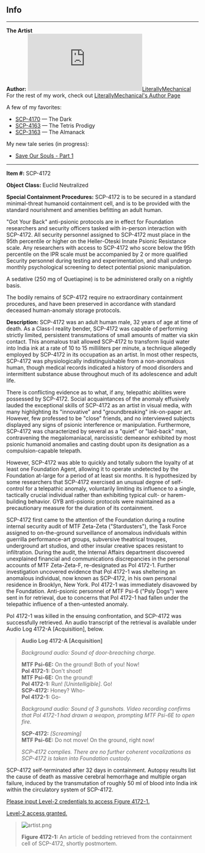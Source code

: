 Info
----

* * *

**The Artist**  
**Author:** [![LiterallyMechanical](http://www.wikidot.com/avatar.php?userid=2829014&amp;size=small&amp;timestamp=1599870305)](http://www.wikidot.com/user:info/literallymechanical)[LiterallyMechanical](http://www.wikidot.com/user:info/literallymechanical)  
For the rest of my work, check out [LiterallyMechanical's Author Page](/literallymechanical-s-author-page)

A few of my favorites:

*   [SCP-4170](/scp-4170) — The Dark
*   [SCP-4163](/scp-4163) — The Tetris Prodigy
*   [SCP-3163](/scp-3163) — The Almanack

My new tale series (in progress):

*   [Save Our Souls - Part 1](/save-our-souls)

* * *

**Item #:** SCP-4172

**Object Class:** Euclid Neutralized

**Special Containment Procedures:** SCP-4172 is to be secured in a standard minimal-threat humanoid containment cell, and is to be provided with the standard nourishment and amenities befitting an adult human.

"Got Your Back" anti-psionic protocols are in effect for Foundation researchers and security officers tasked with in-person interaction with SCP-4172. All security personnel assigned to SCP-4172 must place in the 95th percentile or higher on the Heller-Oteski Innate Psionic Resistance scale. Any researchers with access to SCP-4172 who score below the 95th percentile on the IPR scale must be accompanied by 2 or more qualified Security personnel during testing and experimentation, and shall undergo monthly psychological screening to detect potential psionic manipulation.

A sedative (250 mg of Quetiapine) is to be administered orally on a nightly basis.

The bodily remains of SCP-4172 require no extraordinary containment procedures, and have been preserved in accordance with standard deceased human-anomaly storage protocols.

**Description:** SCP-4172 was an adult human male, 32 years of age at time of death. As a Class-I reality bender, SCP-4172 was capable of performing strictly limited, persistent transmutations of small amounts of matter via skin contact. This anomalous trait allowed SCP-4172 to transform liquid water into India ink at a rate of 10 to 15 milliliters per minute, a technique allegedly employed by SCP-4172 in its occupation as an artist. In most other respects, SCP-4172 was physiologically indistinguishable from a non-anomalous human, though medical records indicated a history of mood disorders and intermittent substance abuse throughout much of its adolescence and adult life.

There is conflicting evidence as to what, if any, telepathic abilities were possessed by SCP-4172. Social acquaintances of the anomaly effusively lauded the exceptional skills of SCP-4172 as an artist in visual media, with many highlighting its "innovative" and "groundbreaking" ink-on-paper art. However, few professed to be "close" friends, and no interviewed subjects displayed any signs of psionic interference or manipulation. Furthermore, SCP-4172 was characterized by several as a "quiet" or "laid-back" man, contravening the megalomaniacal, narcissistic demeanor exhibited by most psionic humanoid anomalies and casting doubt upon its designation as a compulsion-capable telepath.

However, SCP-4172 was able to quickly and totally suborn the loyalty of at least one Foundation Agent, allowing it to operate undetected by the Foundation at-large for a period of at least six months. It is hypothesized by some researchers that SCP-4172 exercised an unusual degree of self-control for a telepathic anomaly, voluntarily limiting its influence to a single, tactically crucial individual rather than exhibiting typical cult- or harem-building behavior. GYB anti-psionic protocols were maintained as a precautionary measure for the duration of its containment.

SCP-4172 first came to the attention of the Foundation during a routine internal security audit of MTF Zeta-Zeta ("Stardusters"), the Task Force assigned to on-the-ground surveillance of anomalous individuals within guerrilla performance-art groups, subversive theatrical troupes, underground art studios, and other insular creative spaces resistant to infiltration. During the audit, the Internal Affairs department discovered unexplained financial and communications discrepancies in the personal accounts of MTF Zeta-Zeta-F, re-designated as PoI 4172-1. Further investigation uncovered evidence that PoI 4172-1 was sheltering an anomalous individual, now known as SCP-4172, in his own personal residence in Brooklyn, New York. PoI 4172-1 was immediately disavowed by the Foundation. Anti-psionic personnel of MTF Psi-6 ("Psly Dogs") were sent in for retrieval, due to concerns that PoI 4172-1 had fallen under the telepathic influence of a then-untested anomaly.

PoI 4172-1 was killed in the ensuing confrontation, and SCP-4172 was successfully retrieved. An audio transcript of the retrieval is available under Audio Log 4172-A \[Acquisition\], below.

> **Audio Log 4172-A \[Acquisition\]**
> 
> _Background audio: Sound of door-breaching charge._
> 
> **MTF Psi-6E:** On the ground! Both of you! Now!  
> **PoI 4172-1:** Don't shoot!  
> **MTF Psi-6E:** On the ground!  
> **PoI 4172-1:** Run! _\[Unintelligible\]_. Go!  
> **SCP-4172:** Honey? Who-  
> **PoI 4172-1:** Go-
> 
> _Background audio: Sound of 3 gunshots. Video recording confirms that PoI 4172-1 had drawn a weapon, prompting MTF Psi-6E to open fire._
> 
> **SCP-4172:** _\[Screaming\]_  
> **MTF Psi-6E:** Do not move! On the ground, right now!
> 
> _SCP-4172 complies. There are no further coherent vocalizations as SCP-4172 is taken into Foundation custody._

SCP-4172 self-terminated after 32 days in containment. Autopsy results list the cause of death as massive cerebral hemorrhage and multiple organ failure, induced by the transmutation of roughly 50 ml of blood into India ink within the circulatory system of SCP-4172.

[Please input Level-2 credentials to access Figure 4172-1.](javascript:;)

[Level-2 access granted.](javascript:;)

> ![artist.png](http://scp-wiki.wdfiles.com/local--files/scp-4172/artist.png)
> 
> **Figure 4172-1:** An article of bedding retrieved from the containment cell of SCP-4172, shortly postmortem.
